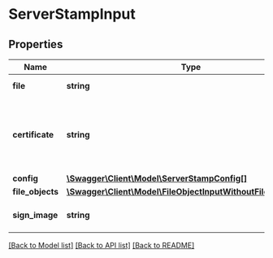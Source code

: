 # ServerStampInput

## Properties
Name | Type | Description | Notes
------------ | ------------- | ------------- | -------------
**file** | **string** | Resource file uri | 
**certificate** | **string** | Resource certificate uri (please contact support for more informations) | 
**config** | [**\Swagger\Client\Model\ServerStampConfig[]**](ServerStampConfig.md) |  | [optional] 
**file_objects** | [**\Swagger\Client\Model\FileObjectInputWithoutFileReference[]**](FileObjectInputWithoutFileReference.md) |  | 
**sign_image** | **string** | Image signature in base 64 | [optional] 

[[Back to Model list]](../README.md#documentation-for-models) [[Back to API list]](../README.md#documentation-for-api-endpoints) [[Back to README]](../README.md)


